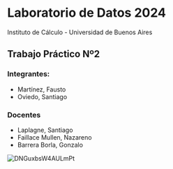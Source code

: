 # Laboratorio de Datos 2024
Instituto de Cálculo - Universidad de Buenos Aires


## Trabajo Práctico Nº2

### Integrantes:
- Martínez, Fausto
- Oviedo, Santiago

### Docentes
- Laplagne, Santiago
- Faillace Mullen, Nazareno
- Barrera Borla, Gonzalo

![DNGuxbsW4AULmPt](https://github.com/faustomartinez/tp1-ldd/assets/108778279/57a23735-64cf-4807-8788-af530d6b255a)
